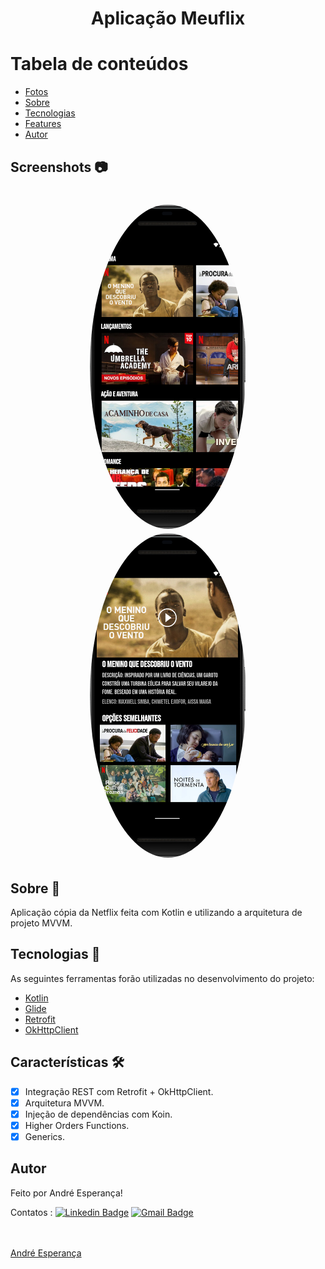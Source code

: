 <h1 align="center">Aplicação Meuflix</h1>

Tabela de conteúdos
=================
<!--ts-->
   * [Fotos](#screenshots-camera)
   * [Sobre](#sobre-book)
   * [Tecnologias](#tecnologias-rocket)
   * [Features](#features-)
   * [Autor](#autor) 
<!--te-->

## Screenshots :camera: 
<h1 align="center">
  <img style="border-radius: 50%;" src="./assets/meuflix_home.png" width="250px;" alt=""/>
  <img style="border-radius: 50%;" src="./assets/movies_details1.png" width="250px;" alt=""/>
  </h1>


## Sobre :book:
Aplicação cópia da Netflix feita com Kotlin e utilizando a arquitetura de projeto MVVM. 

## Tecnologias :rocket:

As seguintes ferramentas forão utilizadas no desenvolvimento do projeto:

- [Kotlin](https://kotlinlang.org/)
- [Glide](https://github.com/bumptech/glide)
- [Retrofit](https://square.github.io/retrofit/)
- [OkHttpClient](https://square.github.io/okhttp/4.x/okhttp/okhttp3/-ok-http-client/)

## Características 🛠 

- [x] Integração REST com Retrofit + OkHttpClient.
- [x] Arquitetura MVVM.
- [x] Injeção de dependências com Koin.
- [x] Higher Orders Functions.
- [x] Generics.

## Autor

Feito por André Esperança!

Contatos :
[![Linkedin Badge](https://img.shields.io/badge/-André-blue?style=flat-square&logo=Linkedin&logoColor=white&link=https://www.linkedin.com/in/andr%C3%A9-esperan%C3%A7a-34021a235/)](https://www.linkedin.com/in/andr%C3%A9-esperan%C3%A7a-34021a235/) 
[![Gmail Badge](https://img.shields.io/badge/-andreluizesperancacorreia@gmail.com-c14438?style=flat-square&logo=Gmail&logoColor=white&link=mailto:andreesperanca2010@gmail.com)](mailto:andreluizesperancacorreia@gmail.com)

<a href="https://github.com/andreesperanca">
 <br /> 
 <img style="border-radius: 50%;" src="https://avatars.githubusercontent.com/andreesperanca" width="100px;" alt=""/>
 <br />
  <a href="https://github.com/andreesperanca" title="">André Esperança</a>


